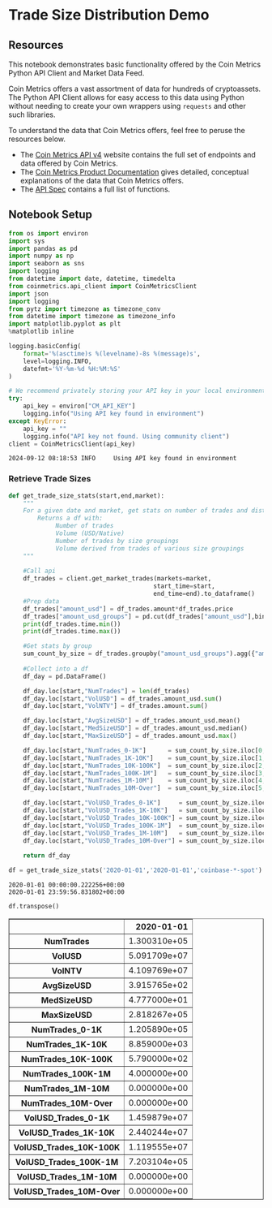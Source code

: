 # Trade Size Distribution Demo

## Resources

This notebook demonstrates basic functionality offered by the Coin Metrics Python API Client and Market Data Feed.

Coin Metrics offers a vast assortment of data for hundreds of cryptoassets. The Python API Client allows for easy access to this data using Python without needing to create your own wrappers using `requests` and other such libraries.

To understand the data that Coin Metrics offers, feel free to peruse the resources below.

- The [Coin Metrics API v4](https://docs.coinmetrics.io/api/v4) website contains the full set of endpoints and data offered by Coin Metrics.
- The [Coin Metrics Product Documentation](https://docs.coinmetrics.io/info) gives detailed, conceptual explanations of the data that Coin Metrics offers.
- The [API Spec](https://coinmetrics.github.io/api-client-python/site/api_client.html) contains a full list of functions.

## Notebook Setup


```python
from os import environ
import sys
import pandas as pd
import numpy as np
import seaborn as sns
import logging
from datetime import date, datetime, timedelta
from coinmetrics.api_client import CoinMetricsClient
import json
import logging
from pytz import timezone as timezone_conv
from datetime import timezone as timezone_info
import matplotlib.pyplot as plt
%matplotlib inline
```


```python
logging.basicConfig(
    format='%(asctime)s %(levelname)-8s %(message)s',
    level=logging.INFO,
    datefmt='%Y-%m-%d %H:%M:%S'
)
```


```python
# We recommend privately storing your API key in your local environment.
try:
    api_key = environ["CM_API_KEY"]
    logging.info("Using API key found in environment")
except KeyError:
    api_key = ""
    logging.info("API key not found. Using community client")
client = CoinMetricsClient(api_key)
```

    2024-09-12 08:18:53 INFO     Using API key found in environment


### Retrieve Trade Sizes


```python
def get_trade_size_stats(start,end,market):
    """ 
    For a given date and market, get stats on number of trades and dist of trade sizes 
        Returns a df with:
             Number of trades
             Volume (USD/Native)
             Number of trades by size groupings
             Volume derived from trades of various size groupings
    """
    
    #Call api
    df_trades = client.get_market_trades(markets=market,
                                        start_time=start,
                                        end_time=end).to_dataframe()
    #Prep data
    df_trades["amount_usd"] = df_trades.amount*df_trades.price
    df_trades["amount_usd_groups"] = pd.cut(df_trades["amount_usd"],bins=[0,1e3,1e4,1e5,1e6,1e7,1e100])
    print(df_trades.time.min())
    print(df_trades.time.max())

    #Get stats by group
    sum_count_by_size = df_trades.groupby("amount_usd_groups").agg({"amount_usd":['count',sum]})
    
    #Collect into a df
    df_day = pd.DataFrame()

    df_day.loc[start,"NumTrades"] = len(df_trades)
    df_day.loc[start,"VolUSD"] = df_trades.amount_usd.sum()
    df_day.loc[start,"VolNTV"] = df_trades.amount.sum()

    df_day.loc[start,"AvgSizeUSD"] = df_trades.amount_usd.mean()
    df_day.loc[start,"MedSizeUSD"] = df_trades.amount_usd.median()
    df_day.loc[start,"MaxSizeUSD"] = df_trades.amount_usd.max()

    df_day.loc[start,"NumTrades_0-1K"]      = sum_count_by_size.iloc[0,0]
    df_day.loc[start,"NumTrades_1K-10K"]    = sum_count_by_size.iloc[1,0]
    df_day.loc[start,"NumTrades_10K-100K"]  = sum_count_by_size.iloc[2,0]
    df_day.loc[start,"NumTrades_100K-1M"]   = sum_count_by_size.iloc[3,0]
    df_day.loc[start,"NumTrades_1M-10M"]    = sum_count_by_size.iloc[4,0]
    df_day.loc[start,"NumTrades_10M-Over"]  = sum_count_by_size.iloc[5,0]

    df_day.loc[start,"VolUSD_Trades_0-1K"]     = sum_count_by_size.iloc[0,1]
    df_day.loc[start,"VolUSD_Trades_1K-10K"]   = sum_count_by_size.iloc[1,1]
    df_day.loc[start,"VolUSD_Trades_10K-100K"] = sum_count_by_size.iloc[2,1]
    df_day.loc[start,"VolUSD_Trades_100K-1M"]  = sum_count_by_size.iloc[3,1]
    df_day.loc[start,"VolUSD_Trades_1M-10M"]   = sum_count_by_size.iloc[4,1]
    df_day.loc[start,"VolUSD_Trades_10M-Over"] = sum_count_by_size.iloc[5,1]
    
    return df_day
```


```python
df = get_trade_size_stats('2020-01-01','2020-01-01','coinbase-*-spot')
```

    2020-01-01 00:00:00.222256+00:00
    2020-01-01 23:59:56.831802+00:00



```python
df.transpose()
```




<div>
<style scoped>
    .dataframe tbody tr th:only-of-type {
        vertical-align: middle;
    }

    .dataframe tbody tr th {
        vertical-align: top;
    }

    .dataframe thead th {
        text-align: right;
    }
</style>
<table border="1" class="dataframe">
  <thead>
    <tr style="text-align: right;">
      <th></th>
      <th>2020-01-01</th>
    </tr>
  </thead>
  <tbody>
    <tr>
      <th>NumTrades</th>
      <td>1.300310e+05</td>
    </tr>
    <tr>
      <th>VolUSD</th>
      <td>5.091709e+07</td>
    </tr>
    <tr>
      <th>VolNTV</th>
      <td>4.109769e+07</td>
    </tr>
    <tr>
      <th>AvgSizeUSD</th>
      <td>3.915765e+02</td>
    </tr>
    <tr>
      <th>MedSizeUSD</th>
      <td>4.777000e+01</td>
    </tr>
    <tr>
      <th>MaxSizeUSD</th>
      <td>2.818267e+05</td>
    </tr>
    <tr>
      <th>NumTrades_0-1K</th>
      <td>1.205890e+05</td>
    </tr>
    <tr>
      <th>NumTrades_1K-10K</th>
      <td>8.859000e+03</td>
    </tr>
    <tr>
      <th>NumTrades_10K-100K</th>
      <td>5.790000e+02</td>
    </tr>
    <tr>
      <th>NumTrades_100K-1M</th>
      <td>4.000000e+00</td>
    </tr>
    <tr>
      <th>NumTrades_1M-10M</th>
      <td>0.000000e+00</td>
    </tr>
    <tr>
      <th>NumTrades_10M-Over</th>
      <td>0.000000e+00</td>
    </tr>
    <tr>
      <th>VolUSD_Trades_0-1K</th>
      <td>1.459879e+07</td>
    </tr>
    <tr>
      <th>VolUSD_Trades_1K-10K</th>
      <td>2.440244e+07</td>
    </tr>
    <tr>
      <th>VolUSD_Trades_10K-100K</th>
      <td>1.119555e+07</td>
    </tr>
    <tr>
      <th>VolUSD_Trades_100K-1M</th>
      <td>7.203104e+05</td>
    </tr>
    <tr>
      <th>VolUSD_Trades_1M-10M</th>
      <td>0.000000e+00</td>
    </tr>
    <tr>
      <th>VolUSD_Trades_10M-Over</th>
      <td>0.000000e+00</td>
    </tr>
  </tbody>
</table>
</div>



